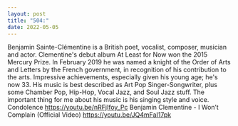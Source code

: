 ```yaml
---
layout: post
title: "504:"
date: 2022-05-05
---
```


Benjamin Sainte-Clémentine is a British poet, vocalist, composer, musician and actor. Clementine's debut album At Least for Now won the 2015 Mercury Prize. In February 2019 he was named a knight of the Order of Arts and Letters by the French government, in recognition of his contribution to the arts.   Impressive achievements, especially given his young age; he's now 33.  His music is best described as Art Pop Singer-Songwriter, plus some Chamber Pop, Hip-Hop, Vocal Jazz, and Soul Jazz stuff. The important thing for me about his music is his singing style and voice. 
 Condolence
https://youtu.be/nRFjIfoy_Pc
 Benjamin Clementine - I Won’t Complain (Official Video)
https://youtu.be/JQ4mFaI17pk
